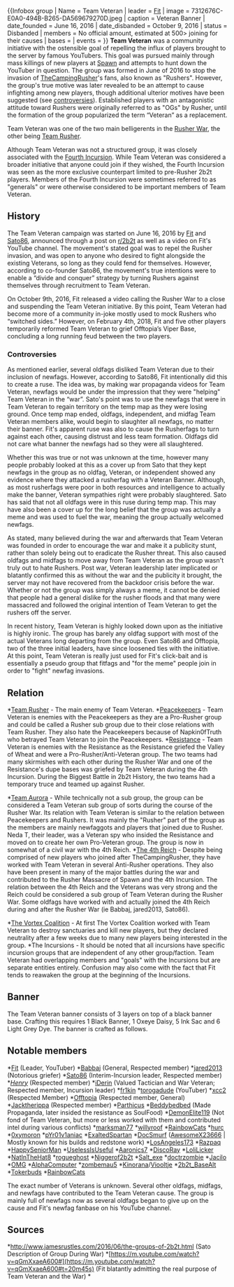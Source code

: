 {{Infobox group
| Name = Team Veteran
| leader = [Fit](https://2b2t.miraheze.org/wiki/Fit)
| image = 7312676C-E0A0-494B-B265-DA569679270D.jpeg
| caption = Veteran Banner
| date_founded = June 16, 2016
| date_disbanded = October 9, 2016
| status = Disbanded
| members = No official amount, estimated at 500> joining for their causes
| bases =
| events =
}}
**Team Veteran** was a community initiative with the ostensible goal of repelling the influx of players brought to the server by famous YouTubers. This goal was pursued mainly through mass killings of new players at [Spawn](https://2b2t.miraheze.org/wiki/Spawn) and attempts to hunt down the YouTuber in question. The group was formed in June of 2016 to stop the invasion of [TheCampingRusher](https://2b2t.miraheze.org/wiki/TheCampingRusher)'s fans, also known as "Rushers". However, the group's true motive was later revealed to be an attempt to cause infighting among new players, though additional ulterior motives have been suggested (see [controversies](https://2b2t.miraheze.org/wiki/Team_Veteran#Controversies)). Established players with an antagonistic attitude toward Rushers were originally referred to as "OGs" by Rusher, until the formation of the group popularized the term “Veteran” as a replacement.

Team Veteran was one of the two main belligerents in the [Rusher War](https://2b2t.miraheze.org/wiki/The_Rusher_War), the other being [Team Rusher](https://2b2t.miraheze.org/wiki/Team_Rusher).

Although Team Veteran was not a structured group, it was closely associated with the [Fourth Incursion](https://2b2t.miraheze.org/wiki/Spawn_Incursions#Fourth_Incursion). While Team Veteran was considered a broader initiative that anyone could join if they wished, the Fourth Incursion was seen as the more exclusive counterpart limited to pre-Rusher 2b2t players. Members of the Fourth Incursion were sometimes referred to as "generals" or were otherwise considered to be important members of Team Veteran.

## History
The Team Veteran campaign was started on June 16, 2016 by [Fit](https://2b2t.miraheze.org/wiki/Fit) and [Sato86](https://2b2t.miraheze.org/wiki/Sato86), announced through a post on [r/2b2t](https://2b2t.miraheze.org/wiki/r%2F2b2t) as well as a video on Fit's YouTube channel. The movement's stated goal was to repel the Rusher invasion, and was open to anyone who desired to fight alongside the existing Veterans, so long as they could fend for themselves. However, according to co-founder Sato86, the movement's true intentions were to enable a “divide and conquer” strategy by turning Rushers against themselves through recruitment to Team Veteran.

On October 9th, 2016, Fit released a video calling the Rusher War to a close and suspending the Team Veteran initiative. By this point, Team Veteran had become more of a community in-joke mostly used to mock Rushers who “switched sides.” However, on February 4th, 2018, Fit and five other players temporarily reformed Team Veteran to grief Offtopia’s Viper Base, concluding a long running feud between the two players.

### Controversies
As mentioned earlier, several oldfags disliked Team Veteran due to their inclusion of newfags. However, according to Sato86, Fit intentionally did this to create a ruse. The idea was, by making war propaganda videos for Team Veteran, newfags would be under the impression that they were "helping" Team Veteran in the “war”. Sato's point was to use the newfags that were in Team Veteran to regain territory on the temp map as they were losing ground. Once temp map ended, oldfags, independent, and midfag Team Veteran members alike, would begin to slaughter all newfags, no matter their banner. Fit's apparent ruse was also to cause the Rusherfags to turn against each other, causing distrust and less team formation. Oldfags did not care what banner the newfags had so they were all slaughtered.

Whether this was true or not was unknown at the time, however many people probably looked at this as a cover up from Sato that they kept newfags in the group as no oldfag, Veteran, or independent showed any evidence where they attacked a rusherfag with a Veteran Banner. Although, as most rusherfags were poor in both resources and intelligence to actually make the banner, Veteran sympathies right were probably slaughtered. Sato has said that not all oldfags were in this ruse during temp map. This may have also been a cover up for the long belief that the group was actually a meme and was used to fuel the war, meaning the group actually welcomed newfags.

As stated, many believed during the war and afterwards that Team Veteran was founded in order to encourage the war and make it a publicity stunt, rather than solely being out to eradicate the Rusher threat. This also caused oldfags and midfags to move away from Team Veteran as the group wasn't truly out to hate Rushers. Post war, Veteran leadership later implicated or blatantly confirmed this as without the war and the publicity it brought, the server may not have recovered from the backdoor crisis before the war. Whether or not the group was simply always a meme, it cannot be denied that people had a general dislike for the rusher floods and that many were massacred and followed the original intention of Team Veteran to get the rushers off the server.

In recent history, Team Veteran is highly looked down upon as the initiative is highly ironic. The group has barely any oldfag support with most of the actual Veterans long departing from the group. Even Sato86 and Offtopia, two of the three initial leaders, have since loosened ties with the initiative. At this point, Team Veteran is really just used for Fit's click-bait and is essentially a pseudo group that fitfags and "for the meme" people join in order to "fight" newfag invasions.

## Relation
*[Team Rusher](https://2b2t.miraheze.org/wiki/Team_Rusher) - The main enemy of Team Veteran.
*[Peacekeepers](https://2b2t.miraheze.org/wiki/Peacekeepers) - Team Veteran is enemies with the Peacekeepers as they are a Pro-Rusher group and could be called a Rusher sub group due to their close relations with Team Rusher. They also hate the Peacekeepers because of Napkin0fTruth who betrayed Team Veteran to join the Peacekeepers.
*[Resistance](https://2b2t.miraheze.org/wiki/Resistance) - Team Veteran is enemies with the Resistance as the Resistance griefed the Valley of Wheat and were a Pro-Rusher/Anti-Veteran group. The two teams had many skirmishes with each other during the Rusher War and one of the Resistance's dupe bases was griefed by Team Veteran during the 4th Incursion. During the Biggest Battle in 2b2t History, the two teams had a temporary truce and teamed up against Rusher.

*[Team Aurora](https://2b2t.miraheze.org/wiki/Team_Aurora) - While technically not a sub group, the group can be considered a Team Veteran sub group of sorts during the course of the Rusher War. Its relation with Team Veteran is similar to the relation between Peacekeepers and Rushers. It was mainly the "Rusher" part of the group as the members are mainly newfaggots and players that joined due to Rusher. Neda T, their leader, was a Veteran spy who insided the Resistance and moved on to create her own Pro-Veteran group. The group is now in somewhat of a civil war with the 4th Reich.
*[The 4th Reich](https://2b2t.miraheze.org/wiki/The_4th_Reich) - Despite being comprised of new players who joined after TheCampingRusher, they have worked with Team Veteran in several Anti-Rusher operations. They also have been present in many of the major battles during the war and contributed to the Rusher Massacre of Spawn and the 4th Incursion. The relation between the 4th Reich and the Veterans was very strong and the Reich could be considered a sub group of Team Veteran during the Rusher War. Some oldfags have worked with and actually joined the 4th Reich during and after the Rusher War (ie Babbaj, jared2013, Sato86).

*[The Vortex Coalition](https://2b2t.miraheze.org/wiki/The_Vortex_Coalition) - At first The Vortex Coalition worked with Team Veteran to destroy sanctuaries and kill new players, but they declared neutrality after a few weeks due to many new players being interested in the group.
*The Incursions - It should be noted that all incursions have specific incursion groups that are independent of any other group/faction. Team Veteran had overlapping members and "goals" with the Incursions but are separate entities entirely. Confusion may also come with the fact that Fit tends to reawaken the group at the beginning of the Incursions.

## Banner
The Team Veteran banner consists of 3 layers on top of a black banner base. Crafting this requires 1 Black Banner, 1 Oxeye Daisy, 5 Ink Sac and 6 Light Grey Dye. The banner is crafted as follows.

## Notable members
*[Fit](https://2b2t.miraheze.org/wiki/Fit) (Leader, YouTuber)
*[Babbaj](https://2b2t.miraheze.org/wiki/Babbaj) (General, Respected member)
*[jared2013](https://2b2t.miraheze.org/wiki/jared2013) (Notorious griefer)
*[Sato86](https://2b2t.miraheze.org/wiki/Sato86) (Interim-Incursion leader, Respected member)
*[_Henry_](https://2b2t.miraheze.org/wiki/_Henry_) (Respected member)
*[iDerin](https://2b2t.miraheze.org/wiki/iDerin) (Valued Tactician and War Veteran; Respected member, Incursion leader)
*[fr1kin](https://2b2t.miraheze.org/wiki/fr1kin)
*[torogadude](https://2b2t.miraheze.org/wiki/torogadude) (YouTuber)
*[xcc2](https://2b2t.miraheze.org/wiki/xcc2) (Respected Member)
*[Offtopia](https://2b2t.miraheze.org/wiki/Offtopia) (Respected member, General)
*[Jacktherippa](https://2b2t.miraheze.org/wiki/Jacktherippa) (Respected member)
*[Parthicus](https://2b2t.miraheze.org/wiki/Parthicus)
*[Beddybedbed](https://2b2t.miraheze.org/wiki/Beddybedbed) (Made Propaganda, later insided the resistance as SoulFood)
*[DemonElite119](https://2b2t.miraheze.org/wiki/DemonElite119) (Not fond of Team Veteran, but more or less worked with them and contributed intel during various conflicts)
*[marksman77](https://2b2t.miraheze.org/wiki/marksman77)
*[willyroof](https://2b2t.miraheze.org/wiki/willyroof)
*[RainbowCats](https://2b2t.miraheze.org/wiki/RainbowCats)
*[hurc](https://2b2t.miraheze.org/wiki/hurc)
*[0xymoron](https://2b2t.miraheze.org/wiki/0xymoron)
*[pYr01v1aniac](https://2b2t.miraheze.org/wiki/pYr01v1aniac)
*[ExaltedSpartan](https://2b2t.miraheze.org/wiki/ExaltedSpartan)
*[DocSmurf](https://2b2t.miraheze.org/wiki/DocSmurf) ([AwesomeX23666](https://2b2t.miraheze.org/wiki/AwesomeX23666) | Mostly known for his builds and redstone work)
*[LosAngeles173](https://2b2t.miraheze.org/wiki/LosAngeles173)
*[Razpaq](https://2b2t.miraheze.org/wiki/Razpaq)
*[HappySeniorMan](https://2b2t.miraheze.org/wiki/HappySeniorMan)
*[UselessIsUseful](https://2b2t.miraheze.org/wiki/UselessIsUseful)
*[Aaronics7](https://2b2t.miraheze.org/wiki/Aaronics7)
*[DiscoRay](https://2b2t.miraheze.org/wiki/DiscoRay)
*[LoliLicker](https://2b2t.miraheze.org/wiki/LoliLicker)
*[NatInTheHat8](https://2b2t.miraheze.org/wiki/NatInTheHat8)
*[rogueghost](https://2b2t.miraheze.org/wiki/rogueghost)
*[Niggerof2b2t](https://2b2t.miraheze.org/wiki/Niggerof2b2t)
*[Salt_exe](https://2b2t.miraheze.org/wiki/Salt_exe)
*[doctrzombie](https://2b2t.miraheze.org/wiki/doctrzombie)
*[Jacilo](https://2b2t.miraheze.org/wiki/Jacilo)
*[OMG](https://2b2t.miraheze.org/wiki/OMG)
*[AlphaComputer](https://2b2t.miraheze.org/wiki/AlphaComputer)
*[zombemau5](https://2b2t.miraheze.org/wiki/zombemau5)
*[Kinorana](https://2b2t.miraheze.org/wiki/Kinorana)/[Viooltje](https://2b2t.miraheze.org/wiki/Viooltje)
*[2b2t_BaseAlt](https://2b2t.miraheze.org/wiki/2b2t_BaseAlt)
*[Tokerbuds](https://2b2t.miraheze.org/wiki/Tokerbuds)
*[RainbowCats](https://2b2t.miraheze.org/wiki/RainbowCats)

The exact number of Veterans is unknown. Several other oldfags, midfags, and newfags have contributed to the Team Veteran cause. The group is mainly full of newfags now as several oldfags began to give up on the cause and Fit's newfag fanbase on his YouTube channel.

## Sources
*http://www.jamesrustles.com/2016/06/the-groups-of-2b2t.html (Sato Description of Group During War)
*[https://m.youtube.com/watch?v=qGmXxaeA600#](https://m.youtube.com/watch?v=qGmXxaeA600#t=20m45s) (Fit blatantly admitting the real purpose of Team Veteran and the War)
*